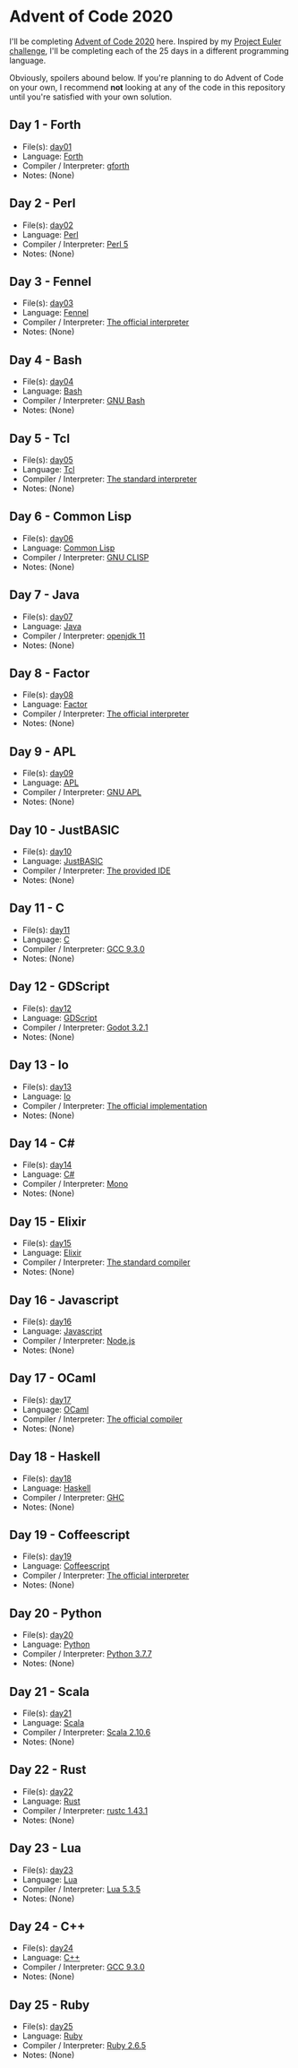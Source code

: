 
# Advent of Code 2020

I'll be completing [Advent of Code
2020](https://adventofcode.com/2020/) here. Inspired by my [Project
Euler challenge](https://github.com/Mercerenies/eulers-melting-pot/),
I'll be completing each of the 25 days in a different programming
language.

Obviously, spoilers abound below. If you're planning to do Advent of
Code on your own, I recommend **not** looking at any of the code in
this repository until you're satisfied with your own solution.

## Day 1 - Forth

* File(s): [day01](day01)
* Language: [Forth](https://en.wikipedia.org/wiki/Forth_(programming_language))
* Compiler / Interpreter: [gforth](https://gforth.org/)
* Notes: (None)

## Day 2 - Perl

* File(s): [day02](day02)
* Language: [Perl](https://www.perl.org/)
* Compiler / Interpreter: [Perl 5](https://www.perl.org/get.html)
* Notes: (None)

## Day 3 - Fennel

* File(s): [day03](day03)
* Language: [Fennel](https://fennel-lang.org/)
* Compiler / Interpreter: [The official interpreter](https://fennel-lang.org/setup#downloading-fennel)
* Notes: (None)

## Day 4 - Bash

* File(s): [day04](day04)
* Language: [Bash](https://en.wikipedia.org/wiki/Bash_%28Unix_shell%29)
* Compiler / Interpreter: [GNU Bash](https://www.gnu.org/software/bash/)
* Notes: (None)

## Day 5 - Tcl

* File(s): [day05](day05)
* Language: [Tcl](http://wiki.tcl.tk/299)
* Compiler / Interpreter: [The standard interpreter](http://tcl.tk/)
* Notes: (None)

## Day 6 - Common Lisp

* File(s): [day06](day06)
* Language: [Common Lisp](https://en.wikipedia.org/wiki/Common_Lisp)
* Compiler / Interpreter: [GNU CLISP](https://www.gnu.org/software/clisp/)
* Notes: (None)

## Day 7 - Java

* File(s): [day07](day07)
* Language: [Java](https://en.wikipedia.org/wiki/Java_%28programming_language%29)
* Compiler / Interpreter: [openjdk 11](https://openjdk.java.net/)
* Notes: (None)

## Day 8 - Factor

* File(s): [day08](day08)
* Language: [Factor](http://factorcode.org/)
* Compiler / Interpreter: [The official interpreter](http://factorcode.org/#downloads)
* Notes: (None)

## Day 9 - APL

* File(s): [day09](day09)
* Language: [APL](https://en.wikipedia.org/wiki/APL_(programming_language))
* Compiler / Interpreter: [GNU APL](https://www.gnu.org/software/apl/)
* Notes: (None)

## Day 10 - JustBASIC

* File(s): [day10](day10)
* Language: [JustBASIC](http://justbasic.com/)
* Compiler / Interpreter: [The provided IDE](http://justbasic.com/download.html)
* Notes: (None)

## Day 11 - C

* File(s): [day11](day11)
* Language: [C](https://en.wikipedia.org/wiki/C_%28programming_language%29)
* Compiler / Interpreter: [GCC 9.3.0](https://gcc.gnu.org/)
* Notes: (None)

## Day 12 - GDScript

* File(s): [day12](day12)
* Language: [GDScript](https://docs.godotengine.org/en/stable/getting_started/scripting/gdscript/gdscript_basics.html)
* Compiler / Interpreter: [Godot 3.2.1](https://godotengine.org/)
* Notes: (None)

## Day 13 - Io

* File(s): [day13](day13)
* Language: [Io](http://iolanguage.org/)
* Compiler / Interpreter: [The official implementation](http://iolanguage.org/binaries.html)
* Notes: (None)

## Day 14 - C\#

* File(s): [day14](day14)
* Language: [C#](https://en.wikipedia.org/wiki/C_Sharp_%28programming_language%29)
* Compiler / Interpreter: [Mono](https://www.mono-project.com/)
* Notes: (None)

## Day 15 - Elixir

* File(s): [day15](day15)
* Language: [Elixir](http://elixir-lang.org/)
* Compiler / Interpreter: [The standard compiler](http://elixir-lang.org/install.html)
* Notes: (None)

## Day 16 - Javascript

* File(s): [day16](day16)
* Language: [Javascript](https://developer.mozilla.org/en-US/docs/Web/JavaScript)
* Compiler / Interpreter: [Node.js](https://nodejs.org/en/download/)
* Notes: (None)

## Day 17 - OCaml

* File(s): [day17](day17)
* Language: [OCaml](http://www.ocaml.org/)
* Compiler / Interpreter: [The official compiler](https://ocaml.org/learn/tutorials/up_and_running.html)
* Notes: (None)

## Day 18 - Haskell

* File(s): [day18](day18)
* Language: [Haskell](https://www.haskell.org/)
* Compiler / Interpreter: [GHC](https://www.haskell.org/platform/)
* Notes: (None)

## Day 19 - Coffeescript

* File(s): [day19](day19)
* Language: [Coffeescript](http://coffeescript.org/)
* Compiler / Interpreter: [The official interpreter](http://coffeescript.org/#installation)
* Notes: (None)

## Day 20 - Python

* File(s): [day20](day20)
* Language: [Python](https://www.python.org/)
* Compiler / Interpreter: [Python 3.7.7](https://www.python.org/downloads/release/python-377/)
* Notes: (None)

## Day 21 - Scala

* File(s): [day21](day21)
* Language: [Scala](https://www.scala-lang.org/)
* Compiler / Interpreter: [Scala 2.10.6](https://www.scala-lang.org/download/)
* Notes: (None)

## Day 22 - Rust

* File(s): [day22](day22)
* Language: [Rust](https://www.rust-lang.org/)
* Compiler / Interpreter: [rustc 1.43.1](https://www.rust-lang.org/en-US/install.html)
* Notes: (None)

## Day 23 - Lua

* File(s): [day23](day23)
* Language: [Lua](https://www.lua.org/)
* Compiler / Interpreter: [Lua 5.3.5](https://www.lua.org/download.html)
* Notes: (None)

## Day 24 - C++

* File(s): [day24](day24)
* Language: [C++](https://en.wikipedia.org/wiki/C%2B%2B)
* Compiler / Interpreter: [GCC 9.3.0](https://gcc.gnu.org/)
* Notes: (None)

## Day 25 - Ruby

* File(s): [day25](day25)
* Language: [Ruby](https://www.ruby-lang.org/en/)
* Compiler / Interpreter: [Ruby 2.6.5](https://www.ruby-lang.org/en/downloads/)
* Notes: (None)
